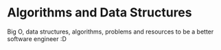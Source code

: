 # Algorithms and Data Structures

Big O, data structures, algorithms, problems and resources to be a better 
software engineer :D